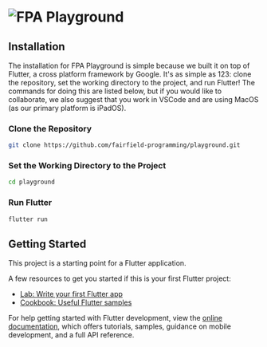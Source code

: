 # ![FPA Playground](https://raw.githubusercontent.com/fairfield-programming/playground/master/.github/media/banner.svg)

## Installation

The installation for FPA Playground is simple because we built it on top of Flutter, a cross platform framework by Google. It's as simple as 123: clone the repository, set the working directory to the project, and run Flutter! The commands for doing this are listed below, but if you would like to collaborate, we also suggest that you work in VSCode and are using MacOS (as our primary platform is iPadOS).

### Clone the Repository

```bash
git clone https://github.com/fairfield-programming/playground.git
```

### Set the Working Directory to the Project

```bash
cd playground
```

### Run Flutter

```bash
flutter run
```

## Getting Started

This project is a starting point for a Flutter application.

A few resources to get you started if this is your first Flutter project:

- [Lab: Write your first Flutter app](https://docs.flutter.dev/get-started/codelab)
- [Cookbook: Useful Flutter samples](https://docs.flutter.dev/cookbook)

For help getting started with Flutter development, view the
[online documentation](https://docs.flutter.dev/), which offers tutorials,
samples, guidance on mobile development, and a full API reference.
